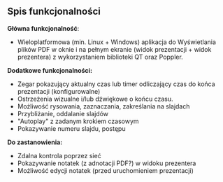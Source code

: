 ## Spis funkcjonalności
**Główna funkcjonalność**:
- Wieloplatformowa (min. Linux + Windows) aplikacja do Wyświetlania plików PDF w oknie i na pełnym ekranie (widok prezentacji + widok prezentera) z wykorzystaniem biblioteki QT oraz Poppler.

**Dodatkowe funkcjonalności:**
- Zegar pokazujący aktualny czas lub timer odliczający czas do końca prezentacji (konfigurowalne)
- Ostrzeżenia wizualne i/lub dźwiękowe o końcu czasu.
- Możliwość rysowania, zaznaczania, zakreślania na slajdach
- Przybliżanie, oddalanie slajdów
- "Autoplay" z zadanym krokiem czasowym
- Pokazywanie numeru slajdu, postępu

**Do zastanowienia:**
- Zdalna kontrola poprzez sieć 
- Pokazywanie notatek (z adnotacji PDF?) w widoku prezentera
- Możliwość edycji notatek (przed uruchomieniem prezentacji)
